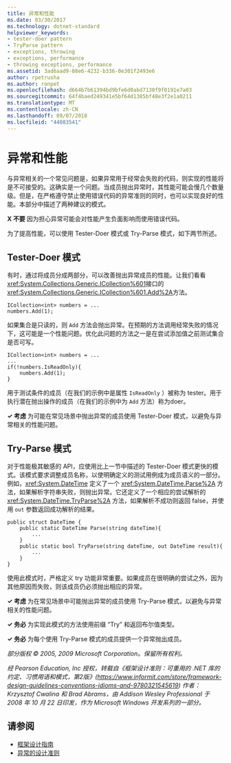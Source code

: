 ```yaml
---
title: 异常和性能
ms.date: 03/30/2017
ms.technology: dotnet-standard
helpviewer_keywords:
- tester-doer pattern
- TryParse pattern
- exceptions, throwing
- exceptions, performance
- throwing exceptions, performance
ms.assetid: 3ad6aad9-08e6-4232-b336-0e301f2493e6
author: rpetrusha
ms.author: ronpet
ms.openlocfilehash: d664b7b61394bd9bfe6d0abd7130f9f0191e7a03
ms.sourcegitcommit: 64f4baed249341e5bf64d1385bf48e3f2e1a0211
ms.translationtype: MT
ms.contentlocale: zh-CN
ms.lasthandoff: 09/07/2018
ms.locfileid: "44083541"
---
```

# <a name="exceptions-and-performance"></a>异常和性能
与异常相关的一个常见问题是，如果异常用于经常会失败的代码，则实现的性能将是不可接受的。这确实是一个问题。当成员抛出异常时，其性能可能会慢几个数量级。但是，在严格遵守禁止使用错误代码的异常准则的同时，也可以实现良好的性能。本部分中描述了两种建议的模式。
  
**X 不要** 因为担心异常可能会对性能产生负面影响而使用错误代码。
  
为了提高性能，可以使用 Tester-Doer 模式或 Try-Parse 模式，如下两节所述。
  
## <a name="tester-doer-pattern"></a>Tester-Doer 模式  
有时，通过将成员分成两部分，可以改善抛出异常成员的性能。让我们看看 <xref:System.Collections.Generic.ICollection%601>接口的<xref:System.Collections.Generic.ICollection%601.Add%2A>方法。
  
```
ICollection<int> numbers = ...
numbers.Add(1);  
```
  
如果集合是只读的，则 `Add` 方法会抛出异常。在预期的方法调用经常失败的情况下，这可能是一个性能问题。优化此问题的方法之一是在尝试添加值之前测试集合是否可写。
  
```
ICollection<int> numbers = ...
...  
if(!numbers.IsReadOnly){  
    numbers.Add(1);  
}  
```
  
用于测试条件的成员（在我们的示例中是属性 `IsReadOnly` ）被称为 tester。用于执行潜在抛出操作的成员（在我们的示例中为 `Add` 方法）称为doer。
  
**✓ 考虑** 为可能在常见场景中抛出异常的成员使用 Tester-Doer 模式，以避免与异常相关的性能问题。
  
## <a name="try-parse-pattern"></a>Try-Parse 模式
对于性能极其敏感的 API，应使用比上一节中描述的 Tester-Doer 模式更快的模式。该模式要求调整成员名称，以使明确定义的测试用例成为成员语义的一部分。例如，<xref:System.DateTime> 定义了一个 <xref:System.DateTime.Parse%2A> 方法，如果解析字符串失败，则抛出异常。它还定义了一个相应的尝试解析的 <xref:System.DateTime.TryParse%2A> 方法，如果解析不成功则返回 false，并使用 `out` 参数返回成功解析的结果。
  
```
public struct DateTime {  
    public static DateTime Parse(string dateTime){
        ...
    }  
    public static bool TryParse(string dateTime, out DateTime result){  
        ...  
    }  
}  
```
  
使用此模式时，严格定义 try 功能非常重要。如果成员在很明确的尝试之外，因为其他原因而失败，则该成员仍必须抛出相应的异常。
  
**✓ 考虑** 为在常见场景中可能抛出异常的成员使用 Try-Parse 模式，以避免与异常相关的性能问题。
  
**✓ 务必** 为实现此模式的方法使用前缀 “Try” 和返回布尔值类型。
  
**✓ 务必** 为每个使用 Try-Parse 模式的成员提供一个异常抛出成员。
  
*部分版权 © 2005, 2009 Microsoft Corporation。保留所有权利。*
  
*经 Pearson Education, Inc 授权，转载自《框架设计准则：可重用的 .NET 库的约定、习惯用语和模式，第2版》(https://www.informit.com/store/framework-design-guidelines-conventions-idioms-and-9780321545619) 作者：Krzysztof Cwalina 和 Brad Abrams，由 Addison Wesley Professional 于 2008 年 10 月 22 日印发，作为 Microsoft Windows 开发系列的一部分。*
  
## <a name="see-also"></a>请参阅

- [框架设计指南](../../../docs/standard/design-guidelines/index.md)  
- [异常的设计准则](../../../docs/standard/design-guidelines/exceptions.md)
